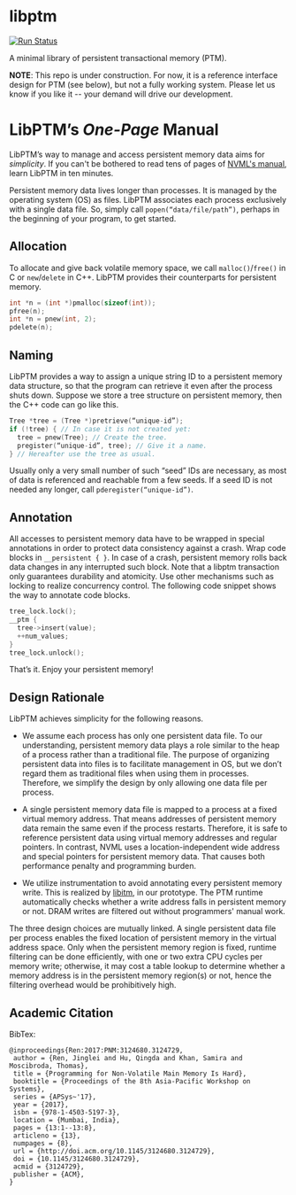 # libptm

[![Run Status](https://api.shippable.com/projects/57792fd03be4f4faa56ba5e1/badge?branch=master)]()

A minimal library of persistent transactional memory (PTM).

**NOTE**: This repo is under construction. For now, it is a reference interface
design for PTM (see below), but not a fully working system. Please let us know
if you like it -- your demand will drive our development.

# LibPTM’s *One-Page* Manual

LibPTM’s way to manage and access persistent memory data aims for *simplicity*.
If you can't be bothered to read tens of pages of [NVML's manual](http://pmem.io/nvml/), learn LibPTM in ten minutes.

Persistent memory data lives longer than processes. It is managed by the
operating system (OS) as files. LibPTM associates each process
exclusively with a single data file. So, simply call `popen(“data/file/path”)`,
perhaps in the beginning of your program, to get started.

## Allocation

To allocate and give back volatile memory space, we call `malloc()`/`free()` in
C or `new`/`delete` in C++. LibPTM provides their counterparts for persistent
memory.

```c++
int *n = (int *)pmalloc(sizeof(int));
pfree(n);
int *n = pnew(int, 2);
pdelete(n);
```

## Naming

LibPTM provides a way to assign a unique string ID to a persistent memory data
structure, so that the program can retrieve it even after the process shuts
down.  Suppose we store a tree structure on persistent memory, then the C++
code can go like this.

```c++
Tree *tree = (Tree *)pretrieve(“unique-id”);
if (!tree) { // In case it is not created yet:
  tree = pnew(Tree); // Create the tree.
  pregister(“unique-id”, tree); // Give it a name.
} // Hereafter use the tree as usual.
```

Usually only a very small number of such “seed” IDs are necessary, as most of
data is referenced and reachable from a few seeds. If a seed ID is not needed
any longer, call `pderegister(“unique-id”)`.

## Annotation

All accesses to persistent memory data have to be wrapped in special
annotations in order to protect data consistency against a crash. Wrap code
blocks in `__persistent { }`. In case of a crash, persistent memory rolls back
data changes in any interrupted such block. Note that a libptm transaction only
guarantees durability and atomicity. Use other mechanisms such as locking to
realize concurrency control. The following code snippet shows the way to
annotate code blocks.
```c++
tree_lock.lock();
__ptm {
  tree->insert(value);
  ++num_values;
}
tree_lock.unlock();
```
That’s it. Enjoy your persistent memory!

## Design Rationale

LibPTM achieves simplicity for the following reasons.

* We assume each process has only one persistent data file. To our
understanding, persistent memory data plays a role similar to the heap of a
process rather than a traditional file. The purpose of organizing persistent
data into files is to facilitate management in OS, but we don’t regard them as
traditional files when using them in processes. Therefore, we simplify the
design by only allowing one data file per process.

* A single persistent memory data file is mapped to a process at a fixed
virtual memory address.  That means addresses of persistent memory data remain
the same even if the process restarts.  Therefore, it is safe to reference
persistent data using virtual memory addresses and regular pointers. In
contrast, NVML uses a location-independent wide address and special pointers
for persistent memory data.  That causes both performance penalty and
programming burden.

* We utilize instrumentation to avoid annotating every persistent memory write.
This is realized by [libitm](https://gcc.gnu.org/onlinedocs/libitm/index.html),
in our prototype. The PTM runtime automatically checks whether a write address
falls in persistent memory or not. DRAM writes are filtered out without
programmers' manual work.

The three design choices are mutually linked. A single persistent data file per
process enables the fixed location of persistent memory in the virtual address
space. Only when the persistent memory region is fixed, runtime filtering can
be done efficiently, with one or two extra CPU cycles per memory write;
otherwise, it may cost a table lookup to determine whether a memory address is
in the persistent memory region(s) or not, hence the filtering overhead would
be prohibitively high.

## Academic Citation

BibTex:
```
@inproceedings{Ren:2017:PNM:3124680.3124729,
 author = {Ren, Jinglei and Hu, Qingda and Khan, Samira and Moscibroda, Thomas},
 title = {Programming for Non-Volatile Main Memory Is Hard},
 booktitle = {Proceedings of the 8th Asia-Pacific Workshop on Systems},
 series = {APSys~'17},
 year = {2017},
 isbn = {978-1-4503-5197-3},
 location = {Mumbai, India},
 pages = {13:1--13:8},
 articleno = {13},
 numpages = {8},
 url = {http://doi.acm.org/10.1145/3124680.3124729},
 doi = {10.1145/3124680.3124729},
 acmid = {3124729},
 publisher = {ACM},
}
```

